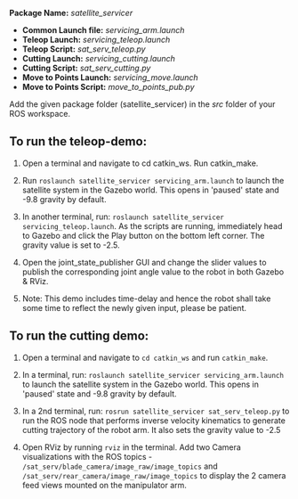**Package Name:** _satellite_servicer_
* **Common Launch file:** _servicing_arm.launch_
* **Teleop Launch:** _servicing_teleop.launch_
* **Teleop Script:** _sat_serv_teleop.py_
* **Cutting Launch:** _servicing_cutting.launch_
* **Cutting Script:** _sat_serv_cutting.py_
* **Move to Points Launch:** _servicing_move.launch_
* **Move to Points Script:** _move_to_points_pub.py_



Add the given package folder (satellite_servicer) in the _src_ folder of your ROS workspace.


## To run the teleop-demo:

1. Open a terminal and navigate to cd catkin_ws. Run catkin_make.

2. Run `roslaunch satellite_servicer servicing_arm.launch` to launch the satellite system in the Gazebo world. This opens in 'paused' state and -9.8 gravity by default. 

3. In another terminal, run:  `roslaunch satellite_servicer servicing_teleop.launch`. As the scripts are running, immediately head to Gazebo and click the Play button on the bottom left corner. The gravity value is set to -2.5.

4. Open the joint_state_publisher GUI and change the slider values to publish the corresponding joint angle value to the robot in both Gazebo & RViz.

5. Note: This demo includes time-delay and hence the robot shall take some time to reflect the newly given input, please be patient.  



## To run the cutting demo:

1. Open a terminal and navigate to `cd catkin_ws` and run `catkin_make`.

2. In a terminal, run: `roslaunch satellite_servicer servicing_arm.launch` to launch the satellite system in the Gazebo world. This opens in 'paused' state and -9.8 gravity by default.

3. In a 2nd terminal, run: `rosrun satellite_servicer sat_serv_teleop.py` to run the ROS node that performs inverse velocity kinematics to generate cutting trajectory of the robot arm. It also sets the gravity value to -2.5

4. Open RViz by running `rviz` in the terminal. Add two Camera visualizations with the ROS topics - `/sat_serv/blade_camera/image_raw/image_topics` and `/sat_serv/rear_camera/image_raw/image_topics` to display the 2 camera feed views mounted on the manipulator arm.



